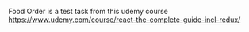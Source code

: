 Food Order is a test task from this udemy course https://www.udemy.com/course/react-the-complete-guide-incl-redux/
